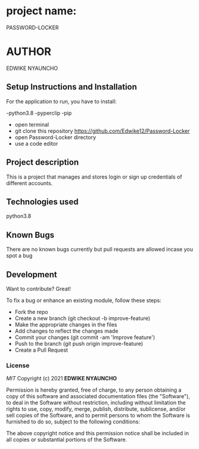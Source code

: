 #  project name:
PASSWORD-LOCKER


# AUTHOR
EDWIKE NYAUNCHO

## Setup Instructions and Installation
For the application to run, you have to install:

-python3.8
-pyperclip
-pip

- open terminal
- git clone this repository https://github.com/Edwike12/Password-Locker
- open Password-Locker directory
- use a code editor


## Project description
This is a project that manages and stores login or sign up credentials of different accounts.


## Technologies used
python3.8


## Known Bugs
There are no known bugs currently but pull requests are allowed incase you spot a bug


## Development 
Want to contribute? Great!

To fix a bug or enhance an existing module, follow these steps:
- Fork the repo
- Create a new branch (git checkout -b improve-feature)
- Make the appropriate changes in the files
- Add changes to reflect the changes made
- Commit your changes (git commit -am 'Improve feature')
- Push to the branch (git push origin improve-feature)
- Create a Pull Request



### License

*MIT*
Copyright (c) 2021 **EDWIKE NYAUNCHO**

Permission is hereby granted, free of charge, to any person obtaining a copy of this software and associated documentation files (the "Software"), to deal in the Software without restriction, including without limitation the rights to use, copy, modify, merge, publish, distribute, sublicense, and/or sell copies of the Software, and to permit persons to whom the Software is furnished to do so, subject to the following conditions:

The above copyright notice and this permission notice shall be included in all copies or substantial portions of the Software.

